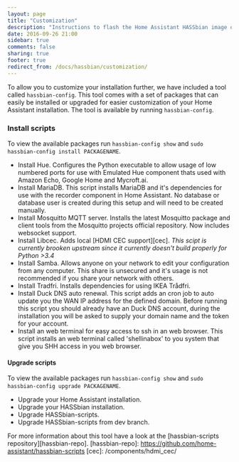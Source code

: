```yaml
---
layout: page
title: "Customization"
description: "Instructions to flash the Home Assistant HASSbian image on a Raspberry Pi."
date: 2016-09-26 21:00
sidebar: true
comments: false
sharing: true
footer: true
redirect_from: /docs/hassbian/customization/
---
```


To allow you to customize your installation further, we have included a tool called `hassbian-config`. This tool comes with a set of packages that can easily be installed or upgraded for easier customization of your Home Assistant installation.
The tool is available by running `hassbian-config`. 

### Install scripts
To view the available packages run `hassbian-config show` and `sudo hassbian-config install PACKAGENAME`.
 - Install Hue. Configures the Python executable to allow usage of low numbered ports for use with Emulated Hue component thats used with Amazon Echo, Google Home and Mycroft.ai.
 - Install MariaDB. This script installs MariaDB and it's dependencies for use with the recorder component in Home Assistant. No database or database user is created during this setup and will need to be created manually.
 - Install Mosquitto MQTT server. Installs the latest Mosquitto package and client tools from the Mosquitto projects official repository. Now includes websocket support.
 - Install Libcec. Adds local [HDMI CEC support][cec]. *This scipt is currently brooken upstream since it currently doesn't build properly for Python >3.4*
 - Install Samba. Allows anyone on your network to edit your configuration from any computer. This share is unsecured and it's usage is not recommended if you share your network with others.
 - Install Tradfri. Installs dependencies for using IKEA Trådfri.
 - Install Duck DNS auto renewal. This script adds an cron job to auto update you the WAN IP address for the defined domain. Before running this script you should already have an Duck DNS account, during the installation you will be asked to supply your domain name and the token for your account.
 - Install an web terminal for easy access to ssh in an web browser. This script installs an web terminal called 'shellinabox' to you system that give you SHH access in you web browser.

#### Upgrade scripts
To view the available packages run `hassbian-config show` and `sudo hassbian-config upgrade PACKAGENAME`.
- Upgrade your Home Assistant installation.
- Upgrade your HASSbian installation.
- Upgrade HASSbian-scripts. 
- Upgrade HASSbian-scripts from dev branch. 

For more information about this tool have a look at the [hassbian-scripts repository][hassbian-repo].
[hassbian-repo]: https://github.com/home-assistant/hassbian-scripts
[cec]: /components/hdmi_cec/
